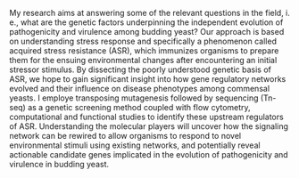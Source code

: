 My research aims at answering some of the relevant questions in the field, i. e., what are the genetic factors underpinning the independent evolution of pathogenicity and virulence among budding yeast? Our approach is based on understanding stress response and specifically a phenomenon called acquired stress resistance (ASR), which immunizes organisms to prepare them for the ensuing environmental changes after encountering an initial stressor stimulus. By dissecting the poorly understood genetic basis of ASR, we hope to gain significant insight into how gene regulatory networks evolved and their influence on disease phenotypes among commensal yeasts.
I employe transposing mutagenesis followed by sequencing (Tn-seq) as a genetic screening method coupled with flow cytometry, computational and functional studies to identify these upstream regulators of ASR. Understanding the molecular players will uncover how the signaling network can be rewired to allow organisms to respond to novel environmental stimuli using existing networks, and potentially reveal actionable candidate genes implicated in the evolution of pathogenicity and virulence in budding yeast.
